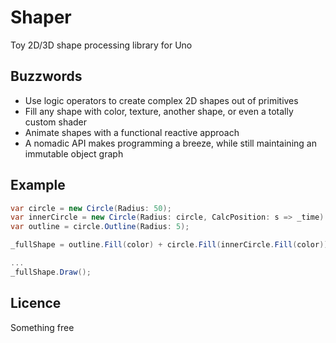 Shaper
======

Toy 2D/3D shape processing library for Uno

Buzzwords
---------

- Use logic operators to create complex 2D shapes out of primitives
- Fill any shape with color, texture, another shape, or even a totally custom shader
- Animate shapes with a functional reactive approach
- A nomadic API makes programming a breeze, while still maintaining an immutable object graph  

Example
-------
```csharp
var circle = new Circle(Radius: 50);
var innerCircle = new Circle(Radius: circle, CalcPosition: s => _time)
var outline = circle.Outline(Radius: 5);

_fullShape = outline.Fill(color) + circle.Fill(innerCircle.Fill(color));

...
_fullShape.Draw();
```

Licence
-------

Something free
